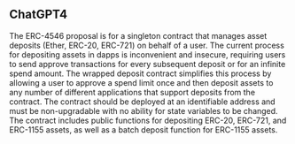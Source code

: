 ## ChatGPT4

The ERC-4546 proposal is for a singleton contract that manages asset deposits (Ether, ERC-20, ERC-721) on behalf of a user. The current process for depositing assets in dapps is inconvenient and insecure, requiring users to send approve transactions for every subsequent deposit or for an infinite spend amount. The wrapped deposit contract simplifies this process by allowing a user to approve a spend limit once and then deposit assets to any number of different applications that support deposits from the contract. The contract should be deployed at an identifiable address and must be non-upgradable with no ability for state variables to be changed. The contract includes public functions for depositing ERC-20, ERC-721, and ERC-1155 assets, as well as a batch deposit function for ERC-1155 assets.
